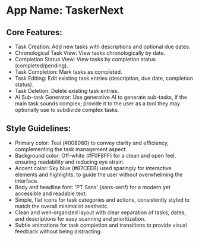# **App Name**: TaskerNext

## Core Features:

- Task Creation: Add new tasks with descriptions and optional due dates.
- Chronological Task View: View tasks chronologically by date.
- Completion Status View: View tasks by completion status (completed/pending).
- Task Completion: Mark tasks as completed.
- Task Editing: Edit existing task entries (description, due date, completion status).
- Task Deletion: Delete existing task entries.
- AI Sub-task Generator: Use generative AI to generate sub-tasks, if the main task sounds complex; provide it to the user as a tool they may optionally use to subdivide complex tasks.

## Style Guidelines:

- Primary color: Teal (#008080) to convey clarity and efficiency, complementing the task management aspect.
- Background color: Off-white (#F0F8FF) for a clean and open feel, ensuring readability and reducing eye strain.
- Accent color: Sky blue (#87CEEB) used sparingly for interactive elements and highlights, to guide the user without overwhelming the interface.
- Body and headline font: 'PT Sans' (sans-serif) for a modern yet accessible and readable text.
- Simple, flat icons for task categories and actions, consistently styled to match the overall minimalist aesthetic.
- Clean and well-organized layout with clear separation of tasks, dates, and descriptions for easy scanning and prioritization.
- Subtle animations for task completion and transitions to provide visual feedback without being distracting.
